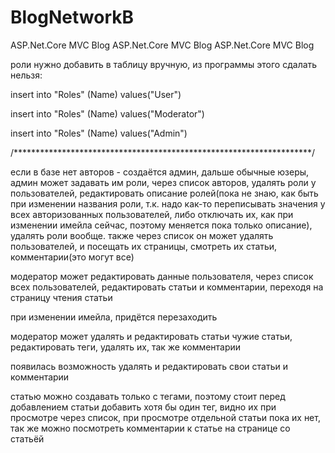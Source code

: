 # BlogNetworkB
ASP.Net.Core MVC Blog
ASP.Net.Core MVC Blog ASP.Net.Core MVC Blog

роли нужно добавить в таблицу вручную, из программы этого сдалать нельзя:

insert into "Roles" (Name) values("User")

insert into "Roles" (Name) values("Moderator")

insert into "Roles" (Name) values("Admin")

/********************************************************************/

если в базе нет авторов - создаётся админ, дальше обычные юзеры, админ может задавать им роли, через список авторов, удалять роли у пользователей, редактировать описание ролей(пока не знаю, как быть при изменении названия роли, т.к. надо как-то переписывать значения у всех авторизованных пользователей, либо отключать их, как при изменении имейла сейчас, поэтому меняется пока только описание), удалять роли вообще. также через список он может удалять пользователей, и посещать их страницы, смотреть их статьи, комментарии(это могут все)

модератор может редактировать данные пользователя, через список всех пользователей, редактировать статьи и комментарии, переходя на страницу чтения статьи

при изменении имейла, придётся перезаходить

модератор может удалять и редактировать статьи чужие статьи, редактировать теги, удалять их, так же комментарии

появилась возможность удалять и редактировать свои статьи и комментарии

статью можно создавать только с тегами, поэтому стоит перед добавлением статьи добавить хотя бы один тег, видно их при просмотре через список, при просмотре отдельной статьи пока их нет, так же можно посмотреть комментарии к статье на странице со статьёй
